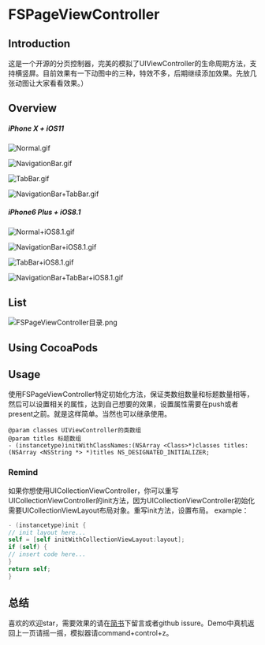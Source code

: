 # FSPageViewController

## Introduction

这是一个开源的分页控制器，完美的模拟了UIViewController的生命周期方法，支持横竖屏。目前效果有一下动图中的三种，特效不多，后期继续添加效果。先放几张动图让大家看看效果。）

## Overview
##### iPhone X + iOS11

![Normal.gif](https://github.com/Fly-Sunshine-J/FSPageViewController/blob/master/gif/Normal.gif)

![NavigationBar.gif](https://github.com/Fly-Sunshine-J/FSPageViewController/blob/master/gif/NavigationBar.gif)

![TabBar.gif](https://github.com/Fly-Sunshine-J/FSPageViewController/blob/master/gif/TabBar.gif)

![NavigationBar+TabBar.gif](https://github.com/Fly-Sunshine-J/FSPageViewController/blob/master/gif/NavigationBar+TabBar.gif)

##### iPhone6 Plus + iOS8.1

![Normal+iOS8.1.gif](https://github.com/Fly-Sunshine-J/FSPageViewController/blob/master/gif/Normal+iOS8.1.gif)

![NavigationBar+iOS8.1.gif](https://github.com/Fly-Sunshine-J/FSPageViewController/blob/master/gif/NavigationBar+iOS8.1.gif)

![TabBar+iOS8.1.gif](https://github.com/Fly-Sunshine-J/FSPageViewController/blob/master/gif/TabBar+iOS8.1.gif)

![NavigationBar+TabBar+iOS8.1.gif](https://github.com/Fly-Sunshine-J/FSPageViewController/blob/master/gif/NavigationBar+TabBar+iOS8.1.gif)

## List

![FSPageViewController目录.png](http://upload-images.jianshu.io/upload_images/1771887-b688c146e14acf33.png?imageMogr2/auto-orient/strip%7CimageView2/2/w/1240)

## Using CocoaPods



## Usage

使用FSPageViewController特定初始化方法，保证类数组数量和标题数量相等，然后可以设置相关的属性，达到自己想要的效果，设置属性需要在push或者present之前。就是这样简单。当然也可以继承使用。

```
@param classes UIViewController的类数组
@param titles 标题数组
- (instancetype)initWithClassNames:(NSArray <Class>*)classes titles:(NSArray <NSString *> *)titles NS_DESIGNATED_INITIALIZER;
```

### Remind
如果你想使用UICollectionViewController，你可以重写UICollectionViewController的init方法，因为UICollectionViewController初始化需要UICollectionViewLayout布局对象。重写init方法，设置布局。
example：
``` objective-c
- (instancetype)init {
// init layout here...
self = [self initWithCollectionViewLayout:layout];
if (self) {
// insert code here...
}
return self;
}

```

## 总结

喜欢的欢迎star，需要效果的请在[简书](https://www.jianshu.com/p/3e86ac9799a1)下留言或者github issure。Demo中真机返回上一页请摇一摇，模拟器请command+control+z。








